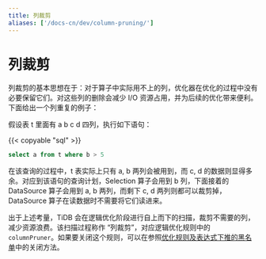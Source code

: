 ```yaml
---
title: 列裁剪
aliases: ['/docs-cn/dev/column-pruning/']
---
```


# 列裁剪

列裁剪的基本思想在于：对于算子中实际用不上的列，优化器在优化的过程中没有必要保留它们。对这些列的删除会减少 I/O 资源占用，并为后续的优化带来便利。下面给出一个列重复的例子：

假设表 t 里面有 a b c d 四列，执行如下语句：

{{< copyable "sql" >}}

```sql
select a from t where b > 5
```

在该查询的过程中，t 表实际上只有 a, b 两列会被用到，而 c, d 的数据则显得多余。对应到该语句的查询计划，Selection 算子会用到 b 列，下面接着的 DataSource 算子会用到 a, b 两列，而剩下 c, d 两列则都可以裁剪掉，DataSource 算子在读数据时不需要将它们读进来。

出于上述考量，TiDB 会在逻辑优化阶段进行自上而下的扫描，裁剪不需要的列，减少资源浪费。该扫描过程称作 “列裁剪”，对应逻辑优化规则中的 `columnPruner`。如果要关闭这个规则，可以在参照[优化规则及表达式下推的黑名单](/blacklist-control-plan.md)中的关闭方法。

